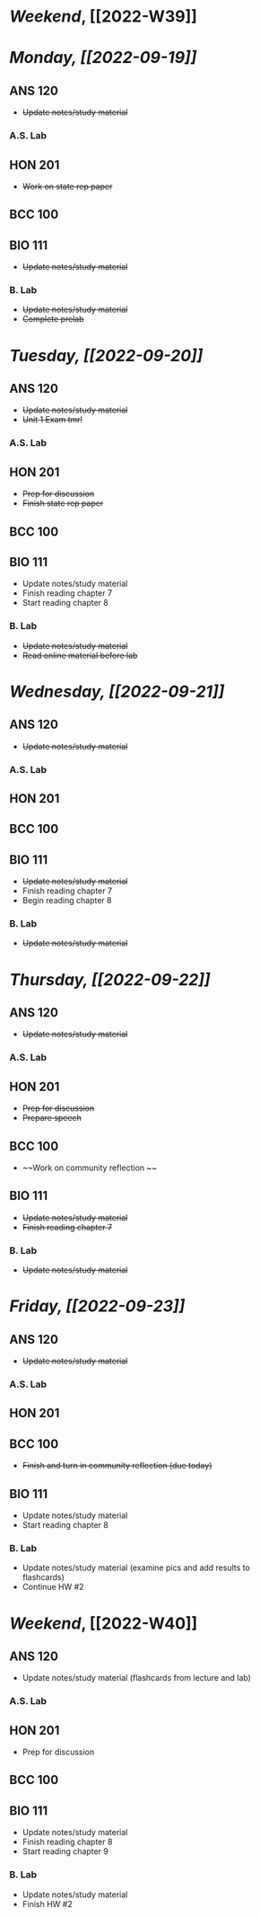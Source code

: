 # *Weekend*, [[2022-W39]] 
# *Monday, [[2022-09-19]]* 
## ANS 120
- ~~Update notes/study material~~
### A.S. Lab

## HON 201
- ~~Work on state rep paper~~
## BCC 100

## BIO 111
- ~~Update notes/study material~~
### B. Lab
- ~~Update notes/study material~~
- ~~Complete prelab~~
# *Tuesday, [[2022-09-20]]*
## ANS 120
- ~~Update notes/study material~~
- ~~Unit 1 Exam tmr!~~
### A.S. Lab
## HON 201
- ~~Prep for discussion~~
- ~~Finish state rep paper~~
## BCC 100

## BIO 111
- Update notes/study material
- Finish reading chapter 7
- Start reading chapter 8
### B. Lab
- ~~Update notes/study material~~
- ~~Read online material before lab~~
# *Wednesday, [[2022-09-21]]*
## ANS 120
- ~~Update notes/study material~~
### A.S. Lab

## HON 201

## BCC 100

## BIO 111
- ~~Update notes/study material~~
- Finish reading chapter 7
- Begin reading chapter 8
### B. Lab
- ~~Update notes/study material~~
# *Thursday, [[2022-09-22]]*
## ANS 120
- ~~Update notes/study material~~
### A.S. Lab

## HON 201
- ~~Prep for discussion~~
- ~~Prepare speech~~
## BCC 100
- ~~Work on community reflection ~~
## BIO 111
- ~~Update notes/study material~~
- ~~Finish reading chapter 7~~
### B. Lab
- ~~Update notes/study material~~
# *Friday, [[2022-09-23]]*
## ANS 120
- ~~Update notes/study material~~
### A.S. Lab

## HON 201

## BCC 100
- ~~Finish and turn in community reflection (due today)~~
## BIO 111
- Update notes/study material 
- Start reading chapter 8
### B. Lab
- Update notes/study material (examine pics and add results to flashcards)
- Continue HW #2
# *Weekend*, [[2022-W40]]
## ANS 120
- Update notes/study material (flashcards from lecture and lab)
### A.S. Lab

## HON 201
- Prep for discussion
## BCC 100

## BIO 111
- Update notes/study material
- Finish reading chapter 8
- Start reading chapter 9
### B. Lab
- Update notes/study material
- Finish HW #2